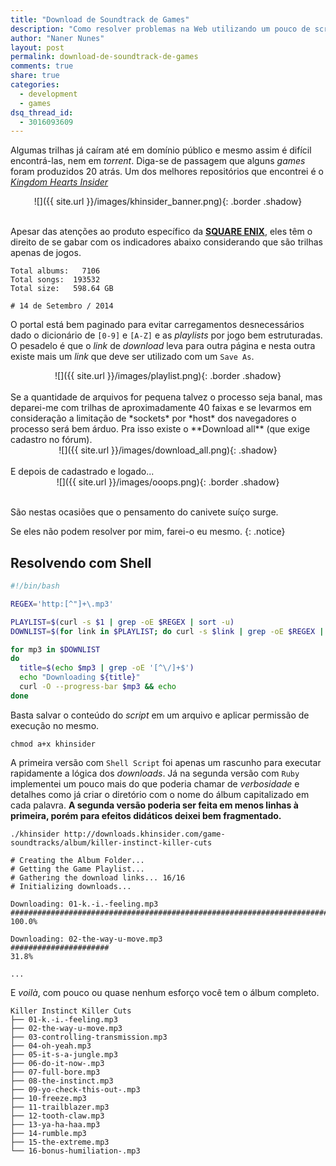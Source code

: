 ```yaml
---
title: "Download de Soundtrack de Games"
description: "Como resolver problemas na Web utilizando um pouco de scripting"
author: "Naner Nunes"
layout: post
permalink: download-de-soundtrack-de-games
comments: true
share: true
categories:
  - development
  - games
dsq_thread_id:
  - 3016093609
---
```


Algumas trilhas já caíram até em domínio público e mesmo assim é difícil encontrá-las, nem em *torrent*. Diga-se de passagem que alguns *games* foram produzidos 20 atrás.<!--more--> Um dos melhores repositórios que encontrei é o [*Kingdom Hearts Insider*][khinsider]

<center><div markdown="1">
![]({{ site.url }}/images/khinsider_banner.png){: .border .shadow}
</div></center>

<br />

Apesar das atenções ao produto específico da [**SQUARE ENIX**][squareenix], eles têm o direito de se gabar com os indicadores abaixo considerando que são trilhas apenas de jogos.

```
Total albums:   7106
Total songs:  193532
Total size:   598.64 GB

# 14 de Setembro / 2014
```

O portal está bem paginado para evitar carregamentos desnecessários dado o dicionário de `[0-9]` e `[A-Z]` e as *playlists* por jogo bem estruturadas. O pesadelo é que o *link* de *download* leva para outra página e nesta outra existe mais um *link* que deve ser utilizado com um `Save As`. 

<center><div markdown="1">
![]({{ site.url }}/images/playlist.png){: .border .shadow}
</div></center>

<br />
Se a quantidade de arquivos for pequena talvez o processo seja banal, mas deparei-me com trilhas de aproximadamente 40 faixas e se levarmos em consideração a limitação de *sockets* por *host* dos navegadores o processo será bem árduo. Pra isso existe o **Download all** (que exige cadastro no fórum).

<center><div markdown="1">
![]({{ site.url }}/images/download_all.png){: .shadow}
</div></center>

<br />
E depois de cadastrado e logado...

<center><div markdown="1">
![]({{ site.url }}/images/ooops.png){: .border .shadow}
</div></center>

<br />

São nestas ocasiões que o pensamento do canivete suíço surge.

Se eles não podem resolver por mim, farei-o eu mesmo.
{: .notice}

## Resolvendo com Shell

``` bash
#!/bin/bash

REGEX='http:[^"]+\.mp3'

PLAYLIST=$(curl -s $1 | grep -oE $REGEX | sort -u)
DOWNLIST=$(for link in $PLAYLIST; do curl -s $link | grep -oE $REGEX | sort -u; done)

for mp3 in $DOWNLIST
do
  title=$(echo $mp3 | grep -oE '[^\/]+$')
  echo "Downloading ${title}"
  curl -O --progress-bar $mp3 && echo
done
```


Basta salvar o conteúdo do *script* em um arquivo e aplicar permissão de execução no mesmo.
```
chmod a+x khinsider
```


A primeira versão com `Shell Script` foi apenas um rascunho para executar rapidamente a lógica dos *downloads*. Já na segunda versão com `Ruby` implementei um pouco mais do que poderia chamar de *verbosidade* e detalhes como já criar o diretório com o nome do álbum capitalizado em cada palavra. **A segunda versão poderia ser feita em menos linhas à primeira, porém para efeitos didáticos deixei bem fragmentado.**

```
./khinsider http://downloads.khinsider.com/game-soundtracks/album/killer-instinct-killer-cuts

# Creating the Album Folder...
# Getting the Game Playlist...
# Gathering the download links... 16/16
# Initializing downloads...

Downloading: 01-k.-i.-feeling.mp3
######################################################################## 100.0%

Downloading: 02-the-way-u-move.mp3
######################                                                    31.8%

...
```

E *voilà*, com pouco ou quase nenhum esforço você tem o álbum completo.

```
Killer Instinct Killer Cuts
├── 01-k.-i.-feeling.mp3
├── 02-the-way-u-move.mp3
├── 03-controlling-transmission.mp3
├── 04-oh-yeah.mp3
├── 05-it-s-a-jungle.mp3
├── 06-do-it-now-.mp3
├── 07-full-bore.mp3
├── 08-the-instinct.mp3
├── 09-yo-check-this-out-.mp3
├── 10-freeze.mp3
├── 11-trailblazer.mp3
├── 12-tooth-claw.mp3
├── 13-ya-ha-haa.mp3
├── 14-rumble.mp3
├── 15-the-extreme.mp3
└── 16-bonus-humiliation-.mp3
```


[khinsider]: http://www.khinsider.com
[squareenix]: http://www.square-enix.com
